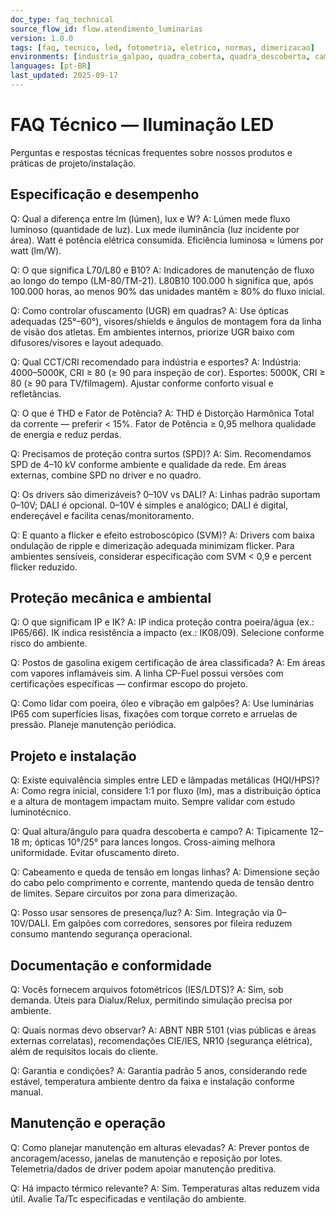 ```yaml
---
doc_type: faq_technical
source_flow_id: flow.atendimento_luminarias
version: 1.0.0
tags: [faq, tecnico, led, fotometria, eletrico, normas, dimerizacao]
environments: [industria_galpao, quadra_coberta, quadra_descoberta, campo_futebol, posto_gasolina]
languages: [pt-BR]
last_updated: 2025-09-17
---
```


# FAQ Técnico — Iluminação LED

Perguntas e respostas técnicas frequentes sobre nossos produtos e práticas de projeto/instalação.

## Especificação e desempenho

Q: Qual a diferença entre lm (lúmen), lux e W?
A: Lúmen mede fluxo luminoso (quantidade de luz). Lux mede iluminância (luz incidente por área). Watt é potência elétrica consumida. Eficiência luminosa ≈ lúmens por watt (lm/W).

Q: O que significa L70/L80 e B10?
A: Indicadores de manutenção de fluxo ao longo do tempo (LM-80/TM-21). L80B10 100.000 h significa que, após 100.000 horas, ao menos 90% das unidades mantêm ≥ 80% do fluxo inicial.

Q: Como controlar ofuscamento (UGR) em quadras?
A: Use ópticas adequadas (25°–60°), visores/shields e ângulos de montagem fora da linha de visão dos atletas. Em ambientes internos, priorize UGR baixo com difusores/visores e layout adequado.

Q: Qual CCT/CRI recomendado para indústria e esportes?
A: Indústria: 4000–5000K, CRI ≥ 80 (≥ 90 para inspeção de cor). Esportes: 5000K, CRI ≥ 80 (≥ 90 para TV/filmagem). Ajustar conforme conforto visual e refletâncias.

Q: O que é THD e Fator de Potência?
A: THD é Distorção Harmônica Total da corrente — preferir < 15%. Fator de Potência ≥ 0,95 melhora qualidade de energia e reduz perdas.

Q: Precisamos de proteção contra surtos (SPD)?
A: Sim. Recomendamos SPD de 4–10 kV conforme ambiente e qualidade da rede. Em áreas externas, combine SPD no driver e no quadro.

Q: Os drivers são dimerizáveis? 0–10V vs DALI?
A: Linhas padrão suportam 0–10V; DALI é opcional. 0–10V é simples e analógico; DALI é digital, endereçável e facilita cenas/monitoramento.

Q: E quanto a flicker e efeito estroboscópico (SVM)?
A: Drivers com baixa ondulação de ripple e dimerização adequada minimizam flicker. Para ambientes sensíveis, considerar especificação com SVM < 0,9 e percent flicker reduzido.

## Proteção mecânica e ambiental

Q: O que significam IP e IK?
A: IP indica proteção contra poeira/água (ex.: IP65/66). IK indica resistência a impacto (ex.: IK08/09). Selecione conforme risco do ambiente.

Q: Postos de gasolina exigem certificação de área classificada?
A: Em áreas com vapores inflamáveis sim. A linha CP-Fuel possui versões com certificações específicas — confirmar escopo do projeto.

Q: Como lidar com poeira, óleo e vibração em galpões?
A: Use luminárias IP65 com superfícies lisas, fixações com torque correto e arruelas de pressão. Planeje manutenção periódica.

## Projeto e instalação

Q: Existe equivalência simples entre LED e lâmpadas metálicas (HQI/HPS)?
A: Como regra inicial, considere 1:1 por fluxo (lm), mas a distribuição óptica e a altura de montagem impactam muito. Sempre validar com estudo luminotécnico.

Q: Qual altura/ângulo para quadra descoberta e campo?
A: Tipicamente 12–18 m; ópticas 10°/25° para lances longos. Cross-aiming melhora uniformidade. Evitar ofuscamento direto.

Q: Cabeamento e queda de tensão em longas linhas?
A: Dimensione seção do cabo pelo comprimento e corrente, mantendo queda de tensão dentro de limites. Separe circuitos por zona para dimerização.

Q: Posso usar sensores de presença/luz?
A: Sim. Integração via 0–10V/DALI. Em galpões com corredores, sensores por fileira reduzem consumo mantendo segurança operacional.

## Documentação e conformidade

Q: Vocês fornecem arquivos fotométricos (IES/LDTS)?
A: Sim, sob demanda. Úteis para Dialux/Relux, permitindo simulação precisa por ambiente.

Q: Quais normas devo observar?
A: ABNT NBR 5101 (vias públicas e áreas externas correlatas), recomendações CIE/IES, NR10 (segurança elétrica), além de requisitos locais do cliente.

Q: Garantia e condições?
A: Garantia padrão 5 anos, considerando rede estável, temperatura ambiente dentro da faixa e instalação conforme manual.

## Manutenção e operação

Q: Como planejar manutenção em alturas elevadas?
A: Prever pontos de ancoragem/acesso, janelas de manutenção e reposição por lotes. Telemetria/dados de driver podem apoiar manutenção preditiva.

Q: Há impacto térmico relevante?
A: Sim. Temperaturas altas reduzem vida útil. Avalie Ta/Tc especificadas e ventilação do ambiente.


